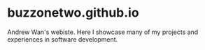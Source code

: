 # buzzonetwo.github.io

Andrew Wan's webiste. Here I showcase many of my projects and experiences in software development.
